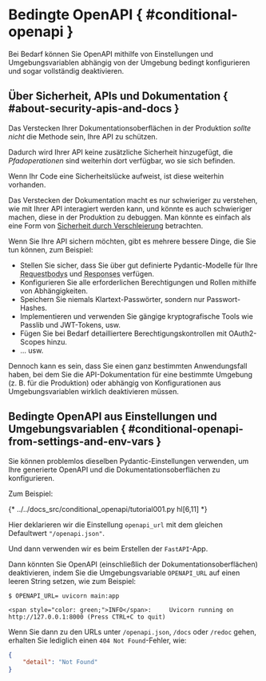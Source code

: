 # Bedingte OpenAPI { #conditional-openapi }

Bei Bedarf können Sie OpenAPI mithilfe von Einstellungen und Umgebungsvariablen abhängig von der Umgebung bedingt konfigurieren und sogar vollständig deaktivieren.

## Über Sicherheit, APIs und Dokumentation { #about-security-apis-and-docs }

Das Verstecken Ihrer Dokumentationsoberflächen in der Produktion *sollte nicht* die Methode sein, Ihre API zu schützen.

Dadurch wird Ihrer API keine zusätzliche Sicherheit hinzugefügt, die *Pfadoperationen* sind weiterhin dort verfügbar, wo sie sich befinden.

Wenn Ihr Code eine Sicherheitslücke aufweist, ist diese weiterhin vorhanden.

Das Verstecken der Dokumentation macht es nur schwieriger zu verstehen, wie mit Ihrer API interagiert werden kann, und könnte es auch schwieriger machen, diese in der Produktion zu debuggen. Man könnte es einfach als eine Form von <a href="https://en.wikipedia.org/wiki/Security_through_obscurity" class="external-link" target="_blank">Sicherheit durch Verschleierung</a> betrachten.

Wenn Sie Ihre API sichern möchten, gibt es mehrere bessere Dinge, die Sie tun können, zum Beispiel:

* Stellen Sie sicher, dass Sie über gut definierte Pydantic-Modelle für Ihre <abbr title="Anfragekörper">Requestbodys</abbr> und <abbr title="Response – Antwort: Daten, die der Server zum anfragenden Client zurücksendet">Responses</abbr> verfügen.
* Konfigurieren Sie alle erforderlichen Berechtigungen und Rollen mithilfe von Abhängigkeiten.
* Speichern Sie niemals Klartext-Passwörter, sondern nur Passwort-Hashes.
* Implementieren und verwenden Sie gängige kryptografische Tools wie Passlib und JWT-Tokens, usw.
* Fügen Sie bei Bedarf detailliertere Berechtigungskontrollen mit OAuth2-Scopes hinzu.
* ... usw.

Dennoch kann es sein, dass Sie einen ganz bestimmten Anwendungsfall haben, bei dem Sie die API-Dokumentation für eine bestimmte Umgebung (z. B. für die Produktion) oder abhängig von Konfigurationen aus Umgebungsvariablen wirklich deaktivieren müssen.

## Bedingte OpenAPI aus Einstellungen und Umgebungsvariablen { #conditional-openapi-from-settings-and-env-vars }

Sie können problemlos dieselben Pydantic-Einstellungen verwenden, um Ihre generierte OpenAPI und die Dokumentationsoberflächen zu konfigurieren.

Zum Beispiel:

{* ../../docs_src/conditional_openapi/tutorial001.py hl[6,11] *}

Hier deklarieren wir die Einstellung `openapi_url` mit dem gleichen Defaultwert `"/openapi.json"`.

Und dann verwenden wir es beim Erstellen der `FastAPI`-App.

Dann könnten Sie OpenAPI (einschließlich der Dokumentationsoberflächen) deaktivieren, indem Sie die Umgebungsvariable `OPENAPI_URL` auf einen leeren String setzen, wie zum Beispiel:

<div class="termy">

```console
$ OPENAPI_URL= uvicorn main:app

<span style="color: green;">INFO</span>:     Uvicorn running on http://127.0.0.1:8000 (Press CTRL+C to quit)
```

</div>

Wenn Sie dann zu den URLs unter `/openapi.json`, `/docs` oder `/redoc` gehen, erhalten Sie lediglich einen `404 Not Found`-Fehler, wie:

```JSON
{
    "detail": "Not Found"
}
```
